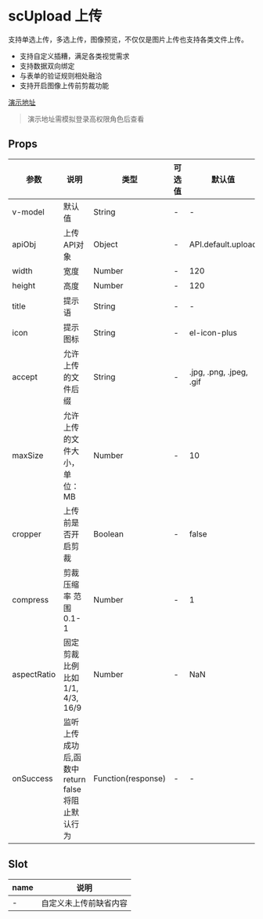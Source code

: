 # scUpload 上传
支持单选上传，多选上传，图像预览，不仅仅是图片上传也支持各类文件上传。
- 支持自定义插糟，满足各类视觉需求
- 支持数据双向绑定
- 与表单的验证规则相处融洽
- 支持开启图像上传前剪裁功能

[演示地址](https://lolicode.gitee.io/scui-doc/demo/#/vab/upload)
> 演示地址需模拟登录高权限角色后查看

## Props
|参数		|说明											|类型				|可选值	|默认值					|
|--			|--												|--					|--		|--						|
|v-model	|默认值											|String				|-		|-						|
|apiObj		|上传API对象										|Object				|-		|API.default.upload		|
|width		|宽度											|Number				|-		|120					|
|height		|高度											|Number				|-		|120					|
|title		|提示语											|String				|-		|-						|
|icon		|提示图标										|String				|-		|el-icon-plus			|
|accept		|允许上传的文件后缀								|String				|-		|.jpg, .png, .jpeg, .gif|
|maxSize	|允许上传的文件大小，单位：MB						|Number				|-		|10						|
|cropper	|上传前是否开启剪裁								|Boolean			|-		|false					|
|compress	|剪裁压缩率	范围0.1-1							|Number				|-		|1						|
|aspectRatio|固定剪裁比例	 比如1/1, 4/3, 16/9					|Number				|-		|NaN					|
|onSuccess	|监听上传成功后,函数中return false将阻止默认行为|Function(response)		|-		|-						|

## Slot
|name	|说明					|
|--		|--						|
|-		|自定义未上传前缺省内容	|